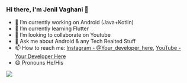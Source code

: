 ### Hi there, i'm Jenil Vaghani 👋


- 🔭 I’m currently working on Android (Java+Kotlin)
- 🌱 I’m currently learning Flutter
- 👯 I’m looking to collaborate on Youtube
- 💬 Ask me about Android & any Tech Realted Stuff
- 📫 How to reach me: [Instagram - @Your_developer_here](https://www.instagram.com/your_developer_here/), [YouTube - Your Developer Here](https://www.youtube.com/channel/UC-ZoLHhCDs3_10YxRpPS7Lw)
- 😄 Pronouns He/His

<img src="https://github-readme-stats.vercel.app/api?username=jenil-vaghani&&show_icons=true&title_color=ffffff&icon_color=F78B31&text_color=daf7dc&bg_color=151515">
